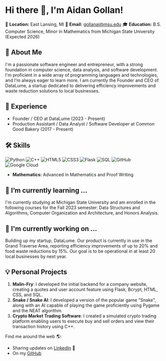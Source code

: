 # Hi there 👋, I'm Aidan Gollan!

📍 **Location:** East Lansing, MI
📧 **Email:** gollanai@msu.edu
🎓 **Education:** B.S. Computer Science, Minor in Mathematics from Michigan State University (Expected 2026)

## 🚀 About Me
I'm a passionate software engineer and entrepreneur, with a strong foundation in computer science, data analysis, and software development. I'm proficient in a wide array of programming languages and technologies, and I'm always eager to learn more. I am currently the Founder and CEO of DataLume, a startup dedicated to delivering efficiency improvements and waste reduction solutions to local businesses.

## 🎯 Experience
- Founder / CEO at DataLume (2023 - Present)
- Production Assistant / Data Analyst / Software Developer at Common Good Bakery (2017 - Present)

## 🛠️ Skills
![Python](https://img.shields.io/badge/-Python-333333?style=flat&logo=python)
![C++](https://img.shields.io/badge/-C++-00599C?style=flat&logo=c)
![HTML5](https://img.shields.io/badge/-HTML5-E34F26?style=flat&logo=html5&logoColor=white)
![CSS3](https://img.shields.io/badge/-CSS3-1572B6?style=flat&logo=css3)
![Flask](https://img.shields.io/badge/-Flask-000000?style=flat&logo=flask)
![SQL](https://img.shields.io/badge/-SQL-4479A1?style=flat&logo=postgresql&logoColor=white)
![GitHub](https://img.shields.io/badge/-GitHub-181717?style=flat&logo=github)
![Google Cloud](https://img.shields.io/badge/Google%20Cloud-%234285F4.svg?style=flat&logo=google-cloud)
- **Mathematics:** Advanced in Mathematics and Proof Writing

## 🌱 I’m currently learning ...
I'm currently studying at Michigan State University and am enrolled in the following courses for the Fall 2023 semester: Data Structures and Algorithms, Computer Organization and Architecture, and Honors Analysis. 

## 💼 I'm currently working on ...
Building up my startup, DataLume. Our product is currently in use in the Grand Traverse Area, reporting efficiency improvements of up to 20% and food waste reductions by 15%. Our goal is to be operational in at least 20 local businesses by next year.

## 💡 Personal Projects
1. **Malin-Fry**: I developed the initial backend for a company website, creating a quotes and user account feature using Flask, Bcrypt, HTML, CSS, and SQL.
2. **Snake / Snake AI**: I developed a version of the popular game "Snake", along with an AI capable of playing the game proficiently using Pygame and the NEAT algorithm.
3. **Crypto Market Trading Software**: I created a simulated crypto trading platform enabling users to execute buy and sell orders and view their transaction history using C++.

Find me around the web 🌎:
- Sharing updates on [LinkedIn](add-your-link-here) 💼
- On my [GitHub](https://github.com/aidangollan)
